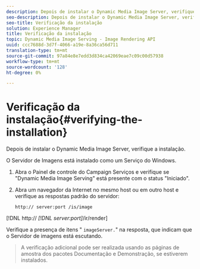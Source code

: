 ```yaml
---
description: Depois de instalar o Dynamic Media Image Server, verifique a instalação.
seo-description: Depois de instalar o Dynamic Media Image Server, verifique a instalação.
seo-title: Verificação da instalação
solution: Experience Manager
title: Verificação da instalação
topic: Dynamic Media Image Serving - Image Rendering API
uuid: ccc7688d-3d7f-4066-a19e-8a36ca56d711
translation-type: tm+mt
source-git-commit: 97a84e8e7edd3d834ca42069eae7c09c00d57938
workflow-type: tm+mt
source-wordcount: '128'
ht-degree: 0%

---
```



# Verificação da instalação{#verifying-the-installation}

Depois de instalar o Dynamic Media Image Server, verifique a instalação.

O Servidor de Imagens está instalado como um Serviço do Windows.

1. Abra o Painel de controle do Campaign Serviços e verifique se &quot;Dynamic Media Image Serving&quot; está presente com o status &quot;Iniciado&quot;.
1. Abra um navegador da Internet no mesmo host ou em outro host e verifique as respostas padrão do servidor:

   `http:// server:port /is/image`

[!DNL http:// *[!DNL server:port]*/ir/render]

Verifique a presença de itens &quot; `imageServer.`&quot; na resposta, que indicam que o Servidor de imagens está escutando.
>A verificação adicional pode ser realizada usando as páginas de amostra dos pacotes Documentação e Demonstração, se estiverem instalados.

